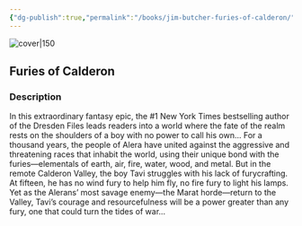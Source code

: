 ```yaml
---
{"dg-publish":true,"permalink":"/books/jim-butcher-furies-of-calderon/","title":"\"Furies of Calderon\"","tags":["Fantasy"]}
---
```




![cover|150](http://books.google.com/books/content?id=H39TaqVmUDYC&printsec=frontcover&img=1&zoom=1&edge=curl&source=gbs_api)

## Furies of Calderon

### Description

In this extraordinary fantasy epic, the #1 New York Times bestselling author of the Dresden Files leads readers into a world where the fate of the realm rests on the shoulders of a boy with no power to call his own... For a thousand years, the people of Alera have united against the aggressive and threatening races that inhabit the world, using their unique bond with the furies—elementals of earth, air, fire, water, wood, and metal. But in the remote Calderon Valley, the boy Tavi struggles with his lack of furycrafting. At fifteen, he has no wind fury to help him fly, no fire fury to light his lamps. Yet as the Alerans’ most savage enemy—the Marat horde—return to the Valley, Tavi’s courage and resourcefulness will be a power greater than any fury, one that could turn the tides of war...
```